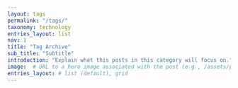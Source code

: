 ```yaml
---
layout: tags
permalink: "/tags/"
taxonomy: technology
entries_layout: list
nav: 1
title: "Tag Archive"
sub_title: "Subtitle"
introduction: "Explain what this posts in this category will focus on."
image:  # URL to a hero image associated with the post (e.g., /assets/page-pic.jpg)
entries_layout: # list (default), grid
---
```

